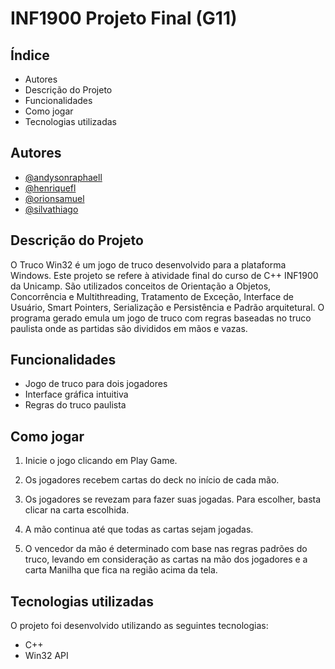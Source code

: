 # INF1900 Projeto Final (G11)

## Índice
- Autores
- Descrição do Projeto
- Funcionalidades
- Como jogar
- Tecnologias utilizadas

## Autores
- [@andysonraphaell](https://www.github.com/andysonraphaell)
- [@henriquefl](https://www.github.com/henriquefl)
- [@orionsamuel](https://www.github.com/orionsamuel)
- [@silvathiago](https://www.github.com/silvathiago)

## Descrição do Projeto
O Truco Win32 é um jogo de truco desenvolvido para a plataforma Windows. Este projeto se refere à atividade final do curso de C++ INF1900 da Unicamp. São utilizados conceitos de Orientação a Objetos, Concorrência e Multithreading, Tratamento de Exceção, Interface de Usuário, Smart Pointers, Serialização e Persistência e Padrão arquitetural. 
O programa gerado emula um jogo de truco com regras baseadas no truco paulista onde as partidas são divididos em mãos e vazas.

## Funcionalidades
- Jogo de truco para dois jogadores
- Interface gráfica intuitiva
- Regras do truco paulista

## Como jogar

1. Inicie o jogo clicando em Play Game.

2. Os jogadores recebem cartas do deck no início de cada mão.

3. Os jogadores se revezam para fazer suas jogadas. Para escolher, basta clicar na carta escolhida.

4. A mão continua até que todas as cartas sejam jogadas.

5. O vencedor da mão é determinado com base nas regras padrões do truco, levando em consideração as cartas na mão dos jogadores e a carta Manilha que fica na região acima da tela.

## Tecnologias utilizadas
O projeto foi desenvolvido utilizando as seguintes tecnologias:
- C++
- Win32 API
